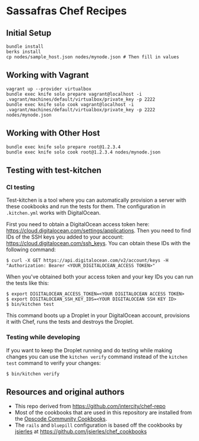 Sassafras Chef Recipes
======================

## Initial Setup

```
bundle install
berks install
cp nodes/sample_host.json nodes/mynode.json # Then fill in values
```

## Working with Vagrant

```
vagrant up --provider virtualbox
bundle exec knife solo prepare vagrant@localhost -i .vagrant/machines/default/virtualbox/private_key -p 2222
bundle exec knife solo cook vagrant@localhost -i .vagrant/machines/default/virtualbox/private_key -p 2222 nodes/mynode.json
```

## Working with Other Host

```
bundle exec knife solo prepare root@1.2.3.4
bundle exec knife solo cook root@1.2.3.4 nodes/mynode.json
```

## Testing with test-kitchen

### CI testing

Test-kitchen is a tool where you can automatically provision a server with these cookbooks and run the tests for them. The configuration in `.kitchen.yml` works with DigitalOcean.

First you need to obtain a DigitalOcean access token here: https://cloud.digitalocean.com/settings/applications. Then you need to find IDs of the SSH keys you added to your account: https://cloud.digitalocean.com/ssh_keys. You can obtain these IDs with the following command:

```
$ curl -X GET https://api.digitalocean.com/v2/account/keys -H "Authorization: Bearer <YOUR_DIGITALOCEAN_ACCESS TOKEN>"
```

When you've obtained both your access token and your key IDs you can run the tests like this:

```
$ export DIGITALOCEAN_ACCESS_TOKEN=<YOUR DIGITALOCEAN ACCESS TOKEN>
$ export DIGITALOCEAN_SSH_KEY_IDS=<YOUR DIGITALOCEAN SSH KEY ID>
$ bin/kitchen test
```

This command boots up a Droplet in your DigitalOcean account, provisions it with Chef, runs the tests and destroys the Droplet.

### Testing while developing

If you want to keep the Droplet running and do testing while making changes you can use the `kitchen verify` command instead of the `kitchen test` command to verify your changes:

```
$ bin/kitchen verify
```

## Resources and original authors

* This repo derived from https://github.com/intercity/chef-repo
* Most of the cookbooks that are used in this repository are installed from the [Opscode Community Cookbooks](http://community.opscode.com).
* The `rails` and `bluepill` configuration is based off the cookbooks by [jsierles](https://github.com/jsierles) at https://github.com/jsierles/chef_cookbooks
